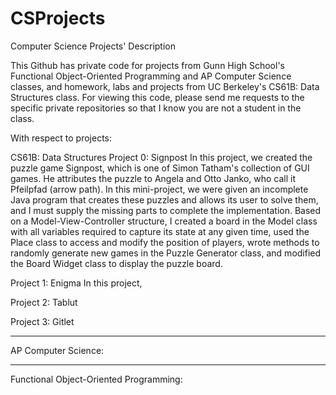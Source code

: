 # CSProjects
Computer Science Projects' Description

This Github has private code for projects from Gunn High School's Functional Object-Oriented Programming and AP Computer Science classes, and homework, labs and projects from UC Berkeley's CS61B: Data Structures class. For viewing this code, please send me requests to the specific private repositories so that I know you are not a student in the class. 

With respect to projects:

CS61B: Data Structures
Project 0: Signpost
In this project, we created the puzzle game Signpost, which is one of Simon Tatham's collection of GUI games. He attributes the puzzle to Angela and Otto Janko, who call it Pfeilpfad (arrow path). In this mini-project, we were given an incomplete Java program that creates these puzzles and allows its user to solve them, and I must supply the missing parts to complete the implementation. Based on a Model-View-Controller structure, I created a board in the Model class with all variables required to capture its state at any given time, used the Place class to access and modify the position of players, wrote methods to randomly generate new games in the Puzzle Generator class, and modified the Board Widget class to display the puzzle board. 

Project 1: Enigma
In this project,


Project 2: Tablut

Project 3: Gitlet


--------------------------
AP Computer Science:


--------------------------
Functional Object-Oriented Programming:



